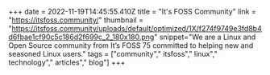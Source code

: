+++
date = 2022-11-19T14:45:55.410Z
title = "It's FOSS Community"
link = "https://itsfoss.community/"
thumbnail = "https://itsfoss.community/uploads/default/optimized/1X/f274f9749e3fd8b4d6fbae1cf90c5c186d2f699c_2_180x180.png"
snippet="We are a Linux and Open Source community from It’s FOSS 75 committed to helping new and seasoned Linux users."
tags = ["community"," itsfoss"," linux"," technology"," articles"," blog"]
+++
